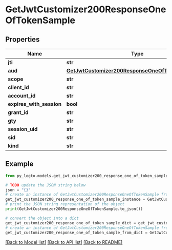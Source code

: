 # GetJwtCustomizer200ResponseOneOfTokenSample


## Properties

Name | Type | Description | Notes
------------ | ------------- | ------------- | -------------
**jti** | **str** |  | [optional] 
**aud** | [**GetJwtCustomizer200ResponseOneOfTokenSampleAud**](GetJwtCustomizer200ResponseOneOfTokenSampleAud.md) |  | [optional] 
**scope** | **str** |  | [optional] 
**client_id** | **str** |  | [optional] 
**account_id** | **str** |  | [optional] 
**expires_with_session** | **bool** |  | [optional] 
**grant_id** | **str** |  | [optional] 
**gty** | **str** |  | [optional] 
**session_uid** | **str** |  | [optional] 
**sid** | **str** |  | [optional] 
**kind** | **str** |  | [optional] 

## Example

```python
from py_logto.models.get_jwt_customizer200_response_one_of_token_sample import GetJwtCustomizer200ResponseOneOfTokenSample

# TODO update the JSON string below
json = "{}"
# create an instance of GetJwtCustomizer200ResponseOneOfTokenSample from a JSON string
get_jwt_customizer200_response_one_of_token_sample_instance = GetJwtCustomizer200ResponseOneOfTokenSample.from_json(json)
# print the JSON string representation of the object
print(GetJwtCustomizer200ResponseOneOfTokenSample.to_json())

# convert the object into a dict
get_jwt_customizer200_response_one_of_token_sample_dict = get_jwt_customizer200_response_one_of_token_sample_instance.to_dict()
# create an instance of GetJwtCustomizer200ResponseOneOfTokenSample from a dict
get_jwt_customizer200_response_one_of_token_sample_from_dict = GetJwtCustomizer200ResponseOneOfTokenSample.from_dict(get_jwt_customizer200_response_one_of_token_sample_dict)
```
[[Back to Model list]](../README.md#documentation-for-models) [[Back to API list]](../README.md#documentation-for-api-endpoints) [[Back to README]](../README.md)


